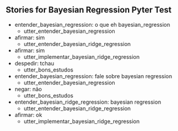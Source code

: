 ## Stories for Bayesian Regression Pyter Test
* entender_bayesian_regression: o que eh bayesian_regression
	 - utter_entender_bayesian_regression
* afirmar: sim
	 - utter_entender_bayesian_ridge_regression
* afirmar: sim
	 - utter_implementar_bayesian_ridge_regression
* despedir: tchau
	 - utter_bons_estudos
* entender_bayesian_regression: fale sobre bayesian regression
	 - utter_entender_bayesian_regression
* negar: não
	 - utter_bons_estudos
* entender_bayesian_ridge_regression: bayesian regression
	 - utter_entender_bayesian_ridge_regression
* afirmar: ok
	 - utter_implementar_bayesian_ridge_regression
